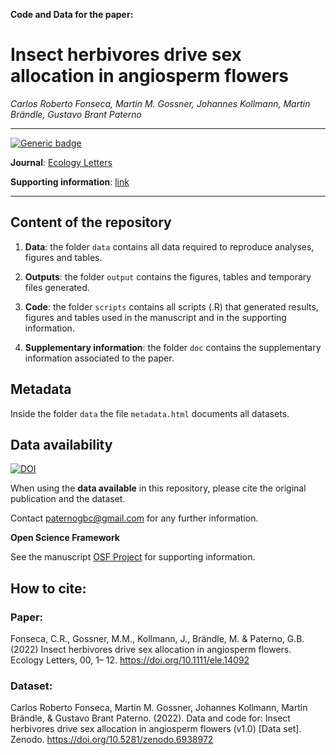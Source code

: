 **Code and Data for the paper:**

# Insect herbivores drive sex allocation in angiosperm flowers

_Carlos Roberto Fonseca, Martin M. Gossner, Johannes Kollmann, Martin Brändle, Gustavo Brant Paterno_


***

[![Generic badge](https://img.shields.io/badge/DOI-https://doi.org/10.1111/ele.14092-<COLOR>.svg)](https://doi.org/10.1111/ele.14092)

**Journal**: [Ecology Letters](https://doi.org/10.1111/ele.14092)

**Supporting information**: [link](https://onlinelibrary.wiley.com/action/downloadSupplement?doi=10.1111%2Fele.14092&file=ele14092-sup-0001-Supinfo.pdf)

------------------------------------------------------------------------

## Content of the repository

1.  **Data**: the folder `data` contains all data required to reproduce analyses, figures and tables.

2.  **Outputs**: the folder `output` contains the figures, tables and temporary files generated.

3.  **Code**: the folder `scripts` contains all scripts (.R) that generated results, figures and tables used in the manuscript and in the supporting information.  

4.  **Supplementary information**: the folder `doc` contains the supplementary information associated to the paper.
 
## Metadata

Inside the folder `data` the file `metadata.html` documents all datasets.


## Data availability 

[![DOI](https://zenodo.org/badge/DOI/10.5281/zenodo.6938972.svg)](https://doi.org/10.5281/zenodo.6938972)


When using the **data available** in this repository, please cite the original publication and the dataset.

Contact [paternogbc@gmail.com](mailto:paternogbc@gmail.com) for any further information.


__Open Science Framework__

See the manuscript [OSF Project](https://osf.io/htvgz/) for supporting information.

## How to cite:

### Paper:

Fonseca, C.R., Gossner, M.M., Kollmann, J., Brändle, M. & Paterno, G.B. (2022) Insect herbivores drive sex allocation in angiosperm flowers. Ecology Letters, 00, 1– 12. https://doi.org/10.1111/ele.14092

### Dataset:

Carlos Roberto Fonseca, Martin M. Gossner, Johannes Kollmann, Martin Brändle, & Gustavo Brant Paterno. (2022). Data and code for: Insect herbivores drive sex allocation in angiosperm flowers (v1.0) [Data set]. Zenodo. https://doi.org/10.5281/zenodo.6938972
